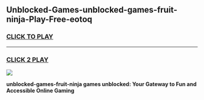 
## Unblocked-Games-unblocked-games-fruit-ninja-Play-Free-eotoq
<h3>
<a href="https://premium76.site?title=unblocked-games-fruit-ninja&ref=22A">CLICK TO PLAY</a></h3>
<hr>

<h3>
<a href="https://premium76.site?title=unblocked-games-fruit-ninja&ref=22A">CLICK 2 PLAY</a>
  
</h3>

<a href="https://premium76.site?title=unblocked-games-fruit-ninja&ref=22A"><img src="https://clearcache.store/games.png"></a>


**unblocked-games-fruit-ninja games unblocked: Your Gateway to Fun and Accessible Online Gaming**
